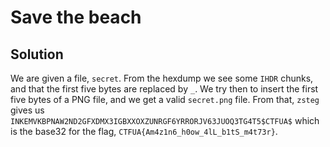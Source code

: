 # Save the beach

## Solution

We are given a file, `secret`. From the hexdump we see some `IHDR` chunks, and that the first five bytes are replaced by `_`. We try then to insert the first five bytes of a PNG file, and we get a valid `secret.png` file. From that, `zsteg` gives us `INKEMVKBPNAW2ND2GFXDMX3IGBXXOXZUNRGF6YRRORJV63JUOQ3TG4T5$CTFUA$` which is the base32 for the flag, `CTFUA{Am4z1n6_h0ow_4lL_b1tS_m4t73r}`.